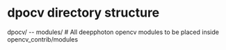 # dpocv directory structure 

dpocv/
 -- modules/                # All deepphoton opencv modules to be placed inside opencv_contrib/modules
